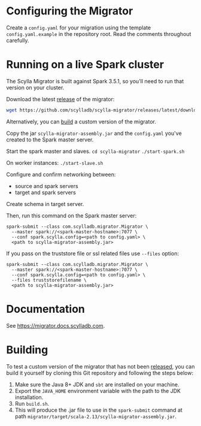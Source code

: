 # Configuring the Migrator

Create a `config.yaml` for your migration using the template `config.yaml.example` in the repository root. Read the comments throughout carefully.

# Running on a live Spark cluster

The Scylla Migrator is built against Spark 3.5.1, so you'll need to run that version on your cluster.

Download the latest [release](https://github.com/scylladb/scylla-migrator/releases) of the migrator:

~~~ sh
wget https://github.com/scylladb/scylla-migrator/releases/latest/download/scylla-migrator-assembly.jar
~~~

Alternatively, you can [build](#building) a custom version of the migrator.

Copy the jar `scylla-migrator-assembly.jar` and the `config.yaml` you've created to the Spark master server.

Start the spark master and slaves.
`cd scylla-migrator`
`./start-spark.sh`

On worker instances:
`./start-slave.sh`

Configure and confirm networking between:
- source and spark servers
- target and spark servers

Create schema in target server.

Then, run this command on the Spark master server:
```shell
spark-submit --class com.scylladb.migrator.Migrator \
  --master spark://<spark-master-hostname>:7077 \
  --conf spark.scylla.config=<path to config.yaml> \
  <path to scylla-migrator-assembly.jar>
```

If you pass on the truststore file or ssl related files use `--files` option:
```shell
spark-submit --class com.scylladb.migrator.Migrator \
  --master spark://<spark-master-hostname>:7077 \
  --conf spark.scylla.config=<path to config.yaml> \
  --files truststorefilename \
  <path to scylla-migrator-assembly.jar>
```

# Documentation

See https://migrator.docs.scylladb.com.

# Building

To test a custom version of the migrator that has not been [released](https://github.com/scylladb/scylla-migrator/releases), you can build it yourself by cloning this Git repository and following the steps below:

1. Make sure the Java 8+ JDK and `sbt` are installed on your machine.
2. Export the `JAVA_HOME` environment variable with the path to the
   JDK installation.
3. Run `build.sh`.
4. This will produce the .jar file to use in the `spark-submit` command at path `migrator/target/scala-2.13/scylla-migrator-assembly.jar`.
